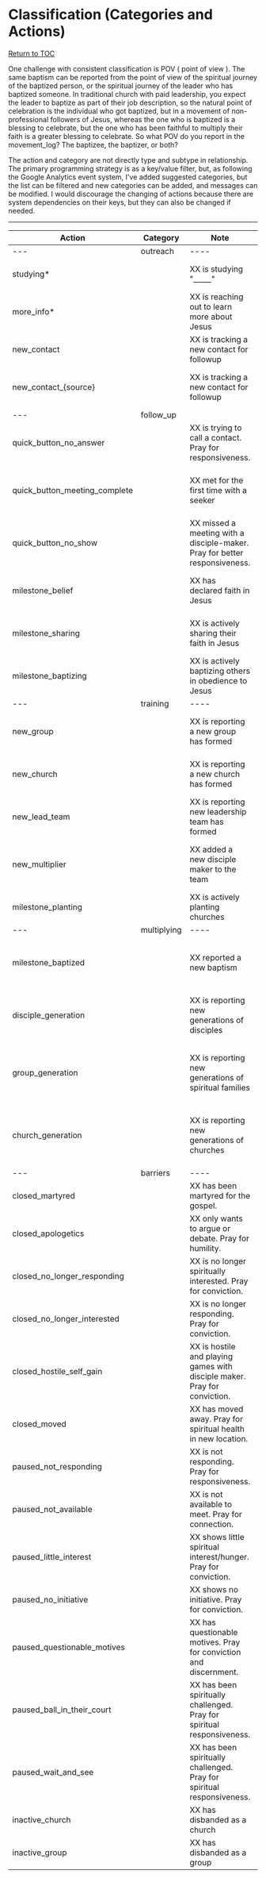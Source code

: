 # Classification (Categories and Actions)
[Return to TOC](../README.md)

One challenge with consistent classification is POV ( point of view ). The same baptism can be reported
from the point of view of the spiritual journey of the baptized person, or the spiritual journey of 
the leader who has baptized someone. In traditional church with paid leadership, you expect the leader
to baptize as part of their job description, so the natural point of celebration is the individual who 
got baptized, but in a movement of non-professional followers of Jesus, whereas the one who is baptized 
is a blessing to celebrate, but the one who has been faithful to multiply their faith is a greater blessing 
to celebrate. So what POV do you report in the movement_log? The baptizee, the baptizer, or both?

The action and category are not directly type and subtype in relationship. The primary programming strategy is 
as a key/value filter, but, as following the Google Analytics event system, I've added suggested categories, 
but the list can be filtered and new categories can be added, and messages can be modified. I would discourage the 
changing of actions because there are system dependencies on their keys, but they can also be changed if needed.

-----

| Action | Category | Note | Trigger |
| --- | --- | --- | --- |
|--- | outreach | ---- |  ----|
| studying* | | XX is studying "_____" | website content trigger
| more_info* | | XX is reaching out to learn more about Jesus | website content trigger: lead form
| new_contact | | XX is tracking a new contact for followup | contact: add new contact
| new_contact_{source} | | XX is tracking a new contact for followup | contact: add new contact + source
--- | follow_up | | ---- | ----
| quick_button_no_answer | | XX is trying to call a contact. Pray for responsiveness. | contact: quick action: no answer
| quick_button_meeting_complete | | XX met for the first time with a seeker | contact: seeker path: first meeting complete
| quick_button_no_show | | XX missed a meeting with a disciple-maker. Pray for better responsiveness. | contact: quick action: meeting no show
| milestone_belief | | XX has declared faith in Jesus | contact: milestone: states belief
| milestone_sharing | | XX is actively sharing their faith in Jesus | contact: milestone: sharing faith
| milestone_baptizing | | XX is actively baptizing others in obedience to Jesus | contact: milestone: baptizing
| ---| training | ---- |  |
| new_group | | XX is reporting a new group has formed | group: add new : grouptype: group
| new_church | | XX is reporting a new church has formed | group: add new : grouptype: church
| new_lead_team | | XX is reporting new leadership team has formed | group: add new : grouptype: team
| new_multiplier | | XX added a new disciple maker to the team | user: add user: role of multiplier, responder
| milestone_planting | | XX is actively planting churches | contact: milestone: baptizing
---| multiplying | ---- | ---- |
| milestone_baptized | | XX reported a new baptism | contact: milestone: baptized + baptized by
| disciple_generation | | XX is reporting new generations of disciples | contact: coached by or baptized by added.
| group_generation | | XX is reporting new generations of spiritual families | group: child group added that has type group
| church_generation | | XX is reporting new generations of churches | group: child group added that has type church
---| barriers | ----| |
| closed_martyred | | XX has been martyred for the gospel. | contact: status reason
| closed_apologetics | | XX only wants to argue or debate. Pray for humility. | contact: status reason
| closed_no_longer_responding | | XX is no longer spiritually interested. Pray for conviction. | contact: status reason
| closed_no_longer_interested | | XX is no longer responding. Pray for conviction. | contact: status reason
| closed_hostile_self_gain | | XX is hostile and playing games with disciple maker. Pray for conviction. | contact: status reason
| closed_moved | | XX has moved away. Pray for spiritual health in new location. | contact: status reason
| paused_not_responding | | XX is not responding. Pray for responsiveness. | contact: status reason
| paused_not_available | | XX is not available to meet. Pray for connection. | contact: status reason
| paused_little_interest | | XX shows little spiritual interest/hunger. Pray for conviction. | contact: status reason
| paused_no_initiative | | XX shows no initiative. Pray for conviction. | contact: status reason
| paused_questionable_motives | | XX has questionable motives. Pray for conviction and discernment. | contact: status reason
| paused_ball_in_their_court | | XX has been spiritually challenged. Pray for spiritual responsiveness. | contact: status reason
| paused_wait_and_see | | XX has been spiritually challenged. Pray for spiritual responsiveness. | contact: status reason
| inactive_church | | XX has disbanded as a church | group: status + group type
| inactive_group | | XX has disbanded as a group | group: status + group type
